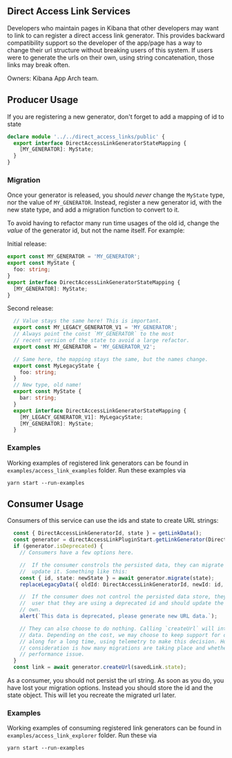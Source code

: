 ## Direct Access Link Services

Developers who maintain pages in Kibana that other developers may want to link to
can register a direct access link generator. This provides backward compatibility support
so the developer of the app/page has a way to change their url structure without
breaking users of this system.  If users were to generate the urls on their own, 
using string concatenation, those links may break often.

Owners: Kibana App Arch team.

## Producer Usage

If you are registering a new generator, don't forget to add a mapping of id to state

```ts
declare module '../../direct_access_links/public' {
  export interface DirectAccessLinkGeneratorStateMapping {
    [MY_GENERATOR]: MyState;
  }
}
```

### Migration

Once your generator is released, you should *never* change the `MyState` type, nor the value of `MY_GENERATOR`.
Instead, register a new generator id, with the new state type, and add a migration function to convert to it.

To avoid having to refactor many run time usages of the old id, change the _value_ of the generator id, but not
the name itself. For example:

Initial release:
```ts
export const MY_GENERATOR = 'MY_GENERATOR';
export const MyState {
  foo: string;
}
export interface DirectAccessLinkGeneratorStateMapping {
  [MY_GENERATOR]: MyState;
}
```

Second release:
```ts
  // Value stays the same here! This is important.
  export const MY_LEGACY_GENERATOR_V1 = 'MY_GENERATOR';
  // Always point the const `MY_GENERATOR` to the most
  // recent version of the state to avoid a large refactor.
  export const MY_GENERATOR = 'MY_GENERATOR_V2';

  // Same here, the mapping stays the same, but the names change.
  export const MyLegacyState {
    foo: string;
  }
  // New type, old name!
  export const MyState {
    bar: string;
  }
  export interface DirectAccessLinkGeneratorStateMapping {
    [MY_LEGACY_GENERATOR_V1]: MyLegacyState;
    [MY_GENERATOR]: MyState;
  }
```

### Examples

Working examples of registered link generators can be found in `examples/access_link_examples` folder. Run these
examples via

```
yarn start --run-examples
```

## Consumer Usage

Consumers of this service can use the ids and state to create URL strings:

```ts
  const { DirectAccessLinkGeneratorId, state } = getLinkData();
  const generator = directAccessLinkPluginStart.getLinkGenerator(DirectAccessLinkGeneratorId);
  if (generator.isDeprecated) {
    // Consumers have a few options here.

    //  If the consumer constrols the persisted data, they can migrate this data and
    //  update it. Something like this:
    const { id, state: newState } = await generator.migrate(state);
    replaceLegacyData({ oldId: DirectAccessLinkGeneratorId, newId: id, newState });

    //  If the consumer does not control the persisted data store, they can warn the
    //  user that they are using a deprecated id and should update the data on their
    // own.
    alert(`This data is deprecated, please generate new URL data.`);

    // They can also choose to do nothing. Calling `createUrl` will internally migrate this
    // data. Depending on the cost, we may choose to keep support for deprecated generators
    // along for a long time, using telemetry to make this decision. However another
    // consideration is how many migrations are taking place and whether this is creating a
    // performance issue.
  }
  const link = await generator.createUrl(savedLink.state);
```

As a consumer, you should not persist the url string. As soon as you do, you
have lost your migration options. Instead you should store the id and the state object. This will
let you recreate the migrated url later.

### Examples

Working examples of consuming registered link generators can be found in `examples/access_link_explorer` folder. Run these
via

```
yarn start --run-examples
```
